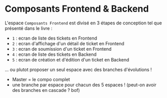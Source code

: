 Composants Frontend & Backend
========

L'espace `Composants Frontend` est divisé en 3 étapes de conception tel que présenté dans le livre :
- `1` : ecran de liste des tickets en Frontend
- `2` : ecran d'affichage d'un détail de ticket en Frontend
- `3` : ecran de soumission d'un ticket en Frontend
- `4` : ecran de liste des tickets en Backend
- `5` : ecran de création et d'édition d'un ticket en Backend
 

... ou plutot proposer un seul espace avec des branches d'évolutions !
- Master = le compo complet
- une branche par espace pour chacun des 5 espaces ! (peut-on avoir des branches en cascade ? bof)
